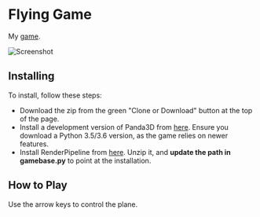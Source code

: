 # Flying Game
My [game](https://typewriter1.github.io).

![Screenshot](https://raw.githubusercontent.com/typewriter1/FlyingGame/master/screenshot7.png)

## Installing

To install, follow these steps:

- Download the zip from the green "Clone or Download" button at the top of the page.
- Install a development version of Panda3D from [here](http://www.panda3d.org/download.php?sdk&version=devel). Ensure you download a Python 3.5/3.6 version, as the game relies on newer features.
- Install RenderPipeline from [here](https://github.com/tobspr/RenderPipeline). Unzip it, and __update the path in gamebase.py__ to point at the installation.

## How to Play

Use the arrow keys to control the plane.
